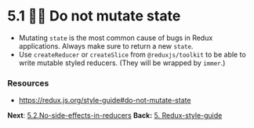 # 5.1 👩‍🎨 Do not mutate state

- Mutating `state` is the most common cause of bugs in Redux applications. Always make sure to return a new  `state`. 
- Use `createReducer` or `createSlice` from `@reduxjs/toolkit` to be able to write mutable styled reducers.  (They will be wrapped by `immer`.)

### Resources
- https://redux.js.org/style-guide#do-not-mutate-state

**Next**: [5.2.No-side-effects-in-reducers](5.2.No-side-effects-in-reducers.md)
**Back:** [5. Redux-style-guide](5.%20Redux-style-guide.md)
